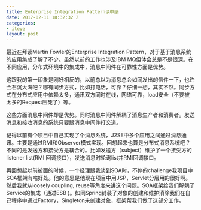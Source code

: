 ```yaml
---
title: Enterprise Integration Pattern读中感
date: 2017-02-11 18:32:32 Z
categories:
- iteye
layout: post
---
```


最近在拜读Martin Fowler的Enterprise Integration Pattern，对于基于消息系统的应用集成了解了不少。虽然以前的工作也涉及IBM MQ但体会总是不是很深。在不同应用，分布式环境中的集成中，消息中间件在可靠性方面是优势。

这跟我的第一印象是刚好相反的，以前总以为消息总会如同发出的信件一下，也许会石沉大海吧？哪有同步方式，比如打电话，可靠？仔细一想，其实不然。同步方式在分布式应用中依赖太多，通讯双方同时在线，网络可靠，load安全（不要被太多的Request压死了）等。

这些方面消息中间件却是优势。同时消息中间件解耦了消息生产者和消费者。发送消息和接收消息的系统只要跟消息中间件打交道。   

记得以前有个项目中自己实现了个消息系统，J2SE中多个应用之间通过消息通讯。主要是通过RMI和Observer模式实现。回想起来也算是分布式消息系统吧？不同的是发送方和接受方是耦合的。比如发送方（subject）维护了一个接受方的listener list(RMI 回调接口），发送消息时轮询list并RMI回调接口。   

再回想起以前被面的时候，一个经理跟我谈到SOA时，不停的challenge我项目中SOA框架有啥好处。他的意思是他现在项目中用JSP，Servlet分层用的很好啊。然后我就从loosely coupling, reuse等角度来讲这个问题。SOA框架给我们解耦了Service的集成（通过ESB )。如同Spring封装了对象的创建和维护消除我们在自己程序中通过Factory，Singleton来创建对象，框架帮我们做了这部分工作。
